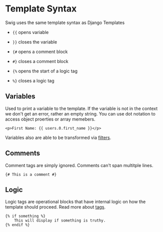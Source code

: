 # Template Syntax

Swig uses the same template syntax as Django Templates

* `{{` opens variable
* `}}` closes the variable

* `{#` opens a comment block
* `#}` closes a comment block

* `{%` opens the start of a logic tag
* `%}` closes a logic tag

## Variables

Used to print a variable to the template. If the variable is not in the context we don't get an error, rather an empty string. You can use dot notation to access object proerties or array memebers.

    <p>First Name: {{ users.0.first_name }}</p>

Variables also are able to be transformed via [filters](filters.md).

## Comments

Comment tags are simply ignored. Comments can't span multitple lines.

    {# This is a comment #}

## Logic

Logic tags are operational blocks that have internal logic on how the template should proceed. Read more about [tags](tags.md).

    {% if something %}
        This will display if something is truthy.
    {% endif %}
